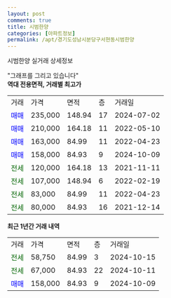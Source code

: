 ```yaml
---
layout: post
comments: true
title: 시범한양
categories: [아파트정보]
permalink: /apt/경기도성남시분당구서현동시범한양
---
```


시범한양 실거래 상세정보

<script type="text/javascript">
  google.charts.load('current', {'packages':['line', 'corechart']});
  google.charts.setOnLoadCallback(drawChart);

  function drawChart() {
    var data = new google.visualization.DataTable();
    data.addColumn('date', '거래일');
    data.addColumn('number', "매매");
    data.addColumn('number', "전세");
    data.addColumn('number', "전매");

    data.addRows([[new Date(Date.parse("2024-10-15")), null, 58750, null], [new Date(Date.parse("2024-10-11")), null, 67000, null], [new Date(Date.parse("2024-10-09")), 158000, null, null]]);

    var options = {
      hAxis: {
        format: 'yyyy/MM/dd'
      },    
      lineWidth: 0,
      pointsVisible: true,    
      title: '최근 1년간 유형별 실거래가 분포',
      legend: { position: 'bottom' }
    };

    var formatter = new google.visualization.NumberFormat({pattern:'###,###'} );
    formatter.format(data, 1);
    formatter.format(data, 2);
    
    setTimeout(function() {
        var chart = new google.visualization.LineChart(document.getElementById('columnchart_material'));
        chart.draw(data, (options));
        document.getElementById('loading').style.display = 'none';
    }, 200);
  }
</script>


<div id="loading" style="z-index:20; display: block; margin-left: 0px">"그래프를 그리고 있습니다"</div>
<div id="columnchart_material" style="width: 95%; margin-left: 0px; display: block"></div>
<!-- contents start -->
<b>역대 전용면적, 거래별 최고가</b>
<table class="sortable">
    <tr>
      <td>거래</td>
      <td>가격</td>
      <td>면적</td>
      <td>층</td>
      <td>거래일</td>
    </tr>
        <tr>
          <td><a style="color: blue">매매</a></td>
          <td>235,000</td>
          <td>148.94</td>
          <td>17</td>
          <td>2024-07-02</td>
        </tr>            <tr>
          <td><a style="color: blue">매매</a></td>
          <td>210,000</td>
          <td>164.18</td>
          <td>11</td>
          <td>2022-05-10</td>
        </tr>            <tr>
          <td><a style="color: blue">매매</a></td>
          <td>163,000</td>
          <td>84.99</td>
          <td>11</td>
          <td>2022-04-23</td>
        </tr>            <tr>
          <td><a style="color: blue">매매</a></td>
          <td>158,000</td>
          <td>84.93</td>
          <td>9</td>
          <td>2024-10-09</td>
        </tr>        
        <tr>
              <td><a style="color: darkgreen">전세</a></td>
              <td>120,000</td>
              <td>164.18</td>
              <td>13</td>
              <td>2021-11-11</td>
            </tr>            <tr>
              <td><a style="color: darkgreen">전세</a></td>
              <td>107,000</td>
              <td>148.94</td>
              <td>6</td>
              <td>2022-02-19</td>
            </tr>            <tr>
              <td><a style="color: darkgreen">전세</a></td>
              <td>83,000</td>
              <td>84.99</td>
              <td>11</td>
              <td>2022-04-23</td>
            </tr>            <tr>
              <td><a style="color: darkgreen">전세</a></td>
              <td>80,000</td>
              <td>84.93</td>
              <td>16</td>
              <td>2021-12-14</td>
            </tr>        
    
</table>

<b>최근 1년간 거래 내역</b>

<table class="sortable">
    <tr>
      <td>거래</td>
      <td>가격</td>
      <td>면적</td>
      <td>층</td>
      <td>거래일</td>
    </tr>
    <tr>
      <td><a style="color: darkgreen">전세</a></td>
      <td>58,750</td>
      <td>84.99</td>
      <td>3</td>
      <td>2024-10-15</td>
    </tr>          <tr>
      <td><a style="color: darkgreen">전세</a></td>
      <td>67,000</td>
      <td>84.93</td>
      <td>22</td>
      <td>2024-10-11</td>
    </tr>          <tr>
      <td><a style="color: blue">매매</a></td>
      <td>158,000</td>
      <td>84.93</td>
      <td>9</td>
      <td>2024-10-09</td>
    </tr>      </table>
<!-- contents end -->    

